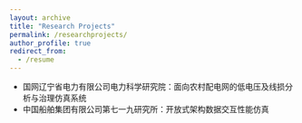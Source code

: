 ```yaml
---
layout: archive
title: "Research Projects"
permalink: /researchprojects/
author_profile: true
redirect_from:
  - /resume
---
```


* 国网辽宁省电力有限公司电力科学研究院：面向农村配电网的低电压及线损分析与治理仿真系统
* 中国船舶集团有限公司第七一九研究所：开放式架构数据交互性能仿真
